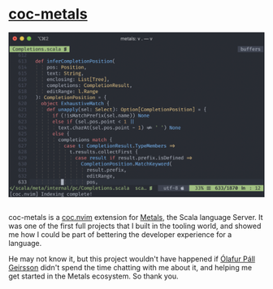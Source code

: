 # [coc-metals](https://github.com/scalameta/coc-metals)

![coc-metals](media/coc-metals.png)

```scala mdoc:percentages:coc-metals
```

coc-metals is a [coc.nvim](https://github.com/neoclide/coc.nvim) extension for
[Metals](https://scalameta.org/metals), the Scala language Server. It was one of
the first full projects that I built in the tooling world, and showed me how I
could be part of bettering the developer experience for a language.

He may not know it, but this project wouldn't have happened if [Ólafur Páll
Geirsson](https://twitter.com/olafurpg) didn't spend the time chatting with me
about it, and helping me get started in the Metals ecosystem. So thank you.

```scala mdoc:tags:coc-metals
```
